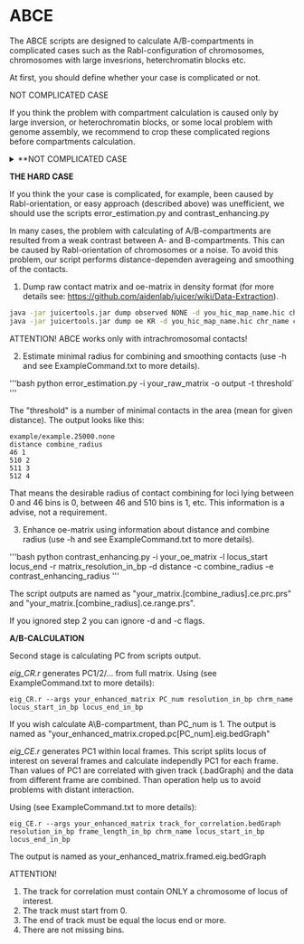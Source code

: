 # ABCE
The ABCE scripts are designed to calculate A/B-compartments in complicated cases such as the Rabl-configuration of chromosomes, 
chromosomes with large invesrions, heterchromatin blocks etc.

At first, you should define whether your case is complicated or not.

NOT COMPLICATED CASE

If you think the problem with compartment calculation is caused only by large 
inversion, or heterochromatin blocks, or some local problem with genome assembly, 
we recommend to crop these complicated regions before compartments calculation.

<details>
  <summary>**NOT COMPLICATED CASE</summary>

For this aim:
1) Dump observed/expected contact matrix in dense format (for more details see: https://github.com/aidenlab/juicer/wiki/Data-Extraction).

```bash
java -jar juicertools.jar dump oe KR -d you_hic_map_name.hic chr_name chr_name BP resolution path_to_your_oe_matrix
```
ATTENTION! ABCE works only with intrachromosomal contacts!

2) Use cropping_enhancing.py on dumped observed/expected matrix (use -h to more details).

```bash
python cropping_enhancing.py -i path_to_your_oe_matrix -o path_to_output_directory -l locus_start locus_end -r matrix_resolution_in_bp
```
Here locus_start and locus_end are genomic coordinates of single contiguous locus (free of inversions/misassemblies/heterochromatin blocks) which should be split into A/B compartments

The script output named as "your_matrix.cropped.prs" contains a pearson correlation of contact matrix within locus of interest. 
This matrix are given as inputs to eig_CE.r or eig_CR.r (see below)

</details>

**THE HARD CASE**

If you think the your case is complicated, for example, been caused by Rabl-orientation, or easy approach (described above) was unefficient, we should use the scripts error_estimation.py and contrast_enhancing.py

In many cases, the problem with calculating of A/B-compartments are resulted from a weak contrast between A- and B-compartments. 
This can be caused by Rabl-orientation of chromosomes or a noise. 
To avoid this problem, our script performs distance-dependen averageing and smoothing of the contacts.

1) Dump raw contact matrix and oe-matrix in density format (for more details see: https://github.com/aidenlab/juicer/wiki/Data-Extraction).

```bash
java -jar juicertools.jar dump observed NONE -d you_hic_map_name.hic chr_name chr_name BP resolution your_raw_matrix
java -jar juicertools.jar dump oe KR -d you_hic_map_name.hic chr_name chr_name BP resolution your_oe_matrix
```

ATTENTION! ABCE works only with intrachromosomal contacts!

2) Estimate minimal radius for combining and smoothing contacts (use -h and see ExampleCommand.txt to more details).

'''bash
python error_estimation.py -i your_raw_matrix -o output -t threshold`
'''

The "threshold" is a number of minimal contacts in the area (mean for given distance).
The output looks like this:

```
example/example.25000.none
distance combine_radius
46 1
510 2
511 3
512 4
```

That means the desirable radius of contact combining for loci lying between 0 and 46 bins is 0, 
between 46 and 510 bins is 1, etc. This information is a advise, not a requirement. 

3) Enhance oe-matrix using information about distance and combine radius (use -h and see ExampleCommand.txt to more details).

'''bash
python contrast_enhancing.py -i your_oe_matrix -l locus_start locus_end -r matrix_resolution_in_bp -d distance -c combine_radius -e contrast_enhancing_radius
'''

The script outputs are named as "your_matrix.[combine_radius].ce.prc.prs" and "your_matrix.[combine_radius].ce.range.prs".

If you ignored step 2 you can ignore -d and -c flags.

**A/B-CALCULATION**

Second stage is calculating PC from scripts output. 

*eig_CR.r* generates PC1/2/... from full matrix. Using (see ExampleCommand.txt to more details):

`eig_CR.r --args your_enhanced_matrix PC_num resolution_in_bp chrm_name locus_start_in_bp locus_end_in_bp`

If you wish calculate A\B-compartment, than PC_num is 1. The output is named as "your_enhanced_matrix.croped.pc[PC_num].eig.bedGraph"

*eig_CE.r* generates PC1 within local frames. This script splits locus of interest on several frames and calculate independly PC1 for each frame. Than values of PC1 are correlated with given track (.badGraph) and the data from different frame are combined. Than operation help us to avoid problems with distant interaction.

Using (see ExampleCommand.txt to more details):

`eig_CE.r --args your_enhanced_matrix track_for_correlation.bedGraph resolution_in_bp frame_length_in_bp chrm_name locus_start_in_bp locus_end_in_bp`

The output is named as your_enhanced_matrix.framed.eig.bedGraph

ATTENTION! 
1) The track for correlation must contain ONLY a chromosome of locus of interest.
2) The track must start from 0.
3) The end of track must be equal the locus end or more.
4) There are not missing bins.
